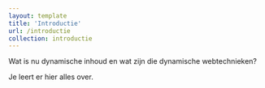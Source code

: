 ```yaml
---
layout: template
title: 'Introductie'
url: /introductie
collection: introductie
---
```

Wat is nu dynamische inhoud en wat zijn die dynamische webtechnieken?

Je leert er hier alles over.